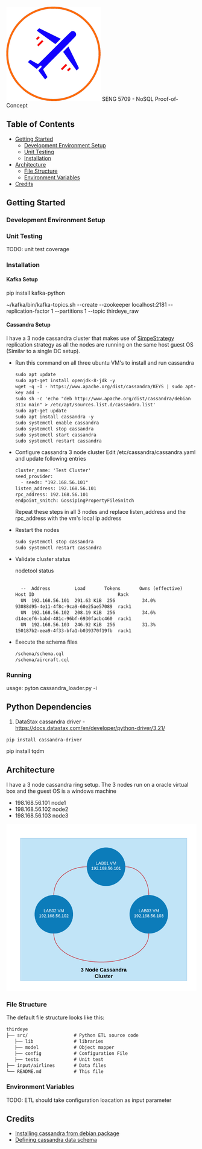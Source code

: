 ![Third Eye](images/air.png)
SENG 5709 - NoSQL Proof-of-Concept

## Table of Contents
- [Getting Started](#getting-started)
  - [Development Environment Setup](#development-environment-setup)
  - [Unit Testing](#unit-testing)
  - [Installation](#installation)
- [Architecture](#architecture)
  - [File Structure](#file-structure)
  - [Environment Variables](#environment-variables)
- [Credits](#credits)

## Getting Started
### Development Environment Setup
### Unit Testing
TODO: unit test coverage

### Installation
#### Kafka Setup
pip install kafka-python

~/kafka/bin/kafka-topics.sh --create --zookeeper localhost:2181 --replication-factor 1 --partitions 1 --topic thirdeye_raw
#### Cassandra Setup
I have a 3 node cassandra cluster that makes use of [SimpeStrategy](https://docs.datastax.com/en/archived/cassandra/3.0/cassandra/architecture/archDataDistributeReplication.html) replication strategy as all the nodes are running on the same host guest OS (Similar to a single DC setup).

- Run this command on all three ubuntu VM's to install and run cassandra
  ```
  sudo apt update
  sudo apt-get install openjdk-8-jdk -y
  wget -q -O - https://www.apache.org/dist/cassandra/KEYS | sudo apt-key add -
  sudo sh -c 'echo "deb http://www.apache.org/dist/cassandra/debian 311x main" > /etc/apt/sources.list.d/cassandra.list'
  sudo apt-get update
  sudo apt install cassandra -y
  sudo systemctl enable cassandra
  sudo systemctl stop cassandra
  sudo systemctl start cassandra
  sudo systemctl restart cassandra
  ```
- Configure cassandra 3 node cluster
Edit /etc/cassandra/cassandra.yaml and update following entries
  ```
  cluster_name: 'Test Cluster'
  seed_provider:
    - seeds: "192.168.56.101"
  listen_address: 192.168.56.101
  rpc_address: 192.168.56.101
  endpoint_snitch: GossipingPropertyFileSnitch
  ```
  Repeat these steps in all 3 nodes and replace listen_address and the rpc_address with the vm's local ip address

- Restart the nodes
  ```
  sudo systemctl stop cassandra
  sudo systemctl restart cassandra
  ```
- Validate cluster status

  nodetool status
  
  ```
    
    --  Address         Load       Tokens       Owns (effective)  Host ID                               Rack
    UN  192.168.56.101  291.63 KiB  256          34.0%             93088d95-4e11-4f8c-9ca9-60e25ae57089  rack1
    UN  192.168.56.102  208.19 KiB  256          34.6%             d14ecef6-babd-481c-96bf-6930facbc460  rack1
    UN  192.168.56.103  246.92 KiB  256          31.3%             150187b2-eea9-4f33-bfa1-b039370f19fb  rack1
  ```
- Execute the schema files
  ```
  /schema/schema.cql
  /schema/aircraft.cql
  ```
### Running
usage: pyton cassandra_loader.py -i <inputconfig file path>

## Python Dependencies
1. DataStax cassandra driver - https://docs.datastax.com/en/developer/python-driver/3.21/
```
pip install cassandra-driver
```

pip install tqdm
## Architecture
I have a 3 node cassandra ring setup.
The 3 nodes run on a oracle virtual box and the guest OS is a windows machine
- 198.168.56.101 node1
- 198.168.56.102 node2
- 198.168.56.103 node3

![Third Eye](images/cassandra_setup.png)


### File Structure

The default file structure looks like this:

```
thirdeye
├── src/                 # Python ETL source code
   ├── lib               # libraries
   ├── model             # Object mapper
   ├── config            # Configuration File
   ├── tests             # Unit test
├── input/airlines       # Data files
└── README.md            # This file
```
### Environment Variables
TODO: ETL should take configuration loacation as input parameter

## Credits
- [Installing cassandra from debian package](https://cassandra.apache.org/doc/latest/getting_started/installing.html#installation-from-debian-packages)
- [Defining cassandra data schema](https://cassandra.apache.org/doc/latest/data_modeling/data_modeling_schema.html)
